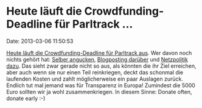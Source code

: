 Heute läuft die Crowdfunding-Deadline für Parltrack \...
========================================================

Date: 2013-03-06 11:50:53

[Heute läuft die Crowdfunding-Deadline für Parltrack
aus](http://www.indiegogo.com/parltrack2013). Wer davon noch nichts
gehört hat: [Selber angucken](http://parltrack.euwiki.org/),
[Blogposting
darüber](http://blog.okfn.org/2013/03/01/keeping-track-of-the-european-parliament/)
und [Netzpolitik
dazu](https://netzpolitik.org/2013/unterstutzt-parltrack/). Das sieht
zwar gerade nicht so aus, als könnten die ihr Ziel erreichen, aber auch
wenn sie nur einen Teil reinkriegen, deckt das schonmal die laufenden
Kosten und zahlt möglicherweise ein paar Auslagen zurück. Endlich tut
mal jemand was für Transparenz in Europa! Zumindest die 5000 Euro
sollten wir ja wohl zusammenkriegen. In diesem Sinne: Donate often,
donate early :-)
